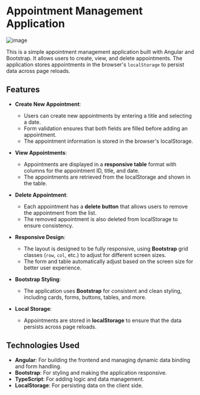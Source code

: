 # Appointment Management Application
![image](https://github.com/user-attachments/assets/9f2a775d-6764-4ea0-a364-9d87104fb9f0)


This is a simple appointment management application built with Angular and Bootstrap. It allows users to create, view, and delete appointments. The application stores appointments in the browser's `localStorage` to persist data across page reloads.

## Features

- **Create New Appointment**:
  - Users can create new appointments by entering a title and selecting a date.
  - Form validation ensures that both fields are filled before adding an appointment.
  - The appointment information is stored in the browser's localStorage.

- **View Appointments**:
  - Appointments are displayed in a **responsive table** format with columns for the appointment ID, title, and date.
  - The appointments are retrieved from the localStorage and shown in the table.

- **Delete Appointment**:
  - Each appointment has a **delete button** that allows users to remove the appointment from the list.
  - The removed appointment is also deleted from localStorage to ensure consistency.

- **Responsive Design**:
  - The layout is designed to be fully responsive, using **Bootstrap** grid classes (`row`, `col`, etc.) to adjust for different screen sizes.
  - The form and table automatically adjust based on the screen size for better user experience.

- **Bootstrap Styling**:
  - The application uses **Bootstrap** for consistent and clean styling, including cards, forms, buttons, tables, and more.

- **Local Storage**:
  - Appointments are stored in **localStorage** to ensure that the data persists across page reloads.

## Technologies Used

- **Angular**: For building the frontend and managing dynamic data binding and form handling.
- **Bootstrap**: For styling and making the application responsive.
- **TypeScript**: For adding logic and data management.
- **LocalStorage**: For persisting data on the client side.
